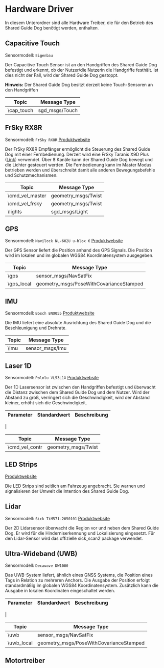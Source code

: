 # Hardware Driver

In diesem Unterordner sind alle Hardware Treiber, die für den Betrieb des Shared Guide Dog benötigt werden, enthalten.

## Capacitive Touch

Sensormodell: `Eigenbau`

Der Capacitive Touch Sensor ist an den Handgriffen des Shared Guide Dog befestigt und erkennt, ob der Nutzer/die Nutzerin die Handgriffe festhält. Ist dies nicht der Fall, wird der Shared Guide Dog gestoppt.

**Hinweis:** Der Shared Guide Dog besitzt derzeit keine Touch-Sensoren an den Handgriffen

| Topic | Message Type |
| ----- | ------------ |
| \cap_touch | sgd_msgs/Touch |

## FrSky RX8R

Sensormodell: `FrSky RX8R`
[Produktwebsite](https://www.frsky-rc.com/product/rx8r/)

Der FrSky RX8R Empfänger ermöglicht die Steuerung des Shared Guide Dog mit einer Fernbedienung. Derzeit wird eine FrSky Taranis X9D Plus ([Link](https://www.frsky-rc.com/product/taranis-x9d-plus-2019/)) verwendet. Über 8 Kanäle kann der Shared Guide Dog bewegt und die Lichter gesteuert werden. Die Fernbedienung kann im Master Modus betrieben werden und überschreibt damit alle anderen Bewegungsbefehle und Schutzmechanismen.

| Topic | Message Type |
| ----- | ------------ |
| \cmd_vel_master | geometry_msgs/Twist |
| \cmd_vel_frsky  | geometry_msgs/Twist |
| \lights | sgd_msgs/Light |

## GPS

Sensormodell: `Navilock NL-602U u-blox 6`
[Produktwebsite](https://www.navilock.de/produkte/S_61840/merkmale.html)

Der GPS Sensor liefert die Position anhand des GPS Signals. Die Position wird im lokalen und im globalen WGS84 Koordinatensystem ausgegeben.

| Topic | Message Type |
| ----- | ------------ |
| \gps  | sensor_msgs/NavSatFix |
| \gps_local | geometry_msgs/PoseWithCovarianceStamped |

## IMU

Sensormodell: `Bosch BNO055`
[Produktwebsite](https://www.bosch-sensortec.com/products/smart-sensors/bno055/)

Die IMU liefert eine absolute Ausrichtung des Shared Guide Dog und die Beschleunigung und Drehrate.

| Topic | Message Type |
| ----- | ------------ |
| \imu  | sensor_msgs/Imu |

## Laser 1D

Sensormodell: `Pololu VL53L1X`
[Produktwebsite](https://www.pololu.com/product/3415)

Der 1D Lasersensor ist zwischen den Handgriffen befestigt und überwacht die Distanz zwischen dem Shared Guide Dog und dem Nutzer. Wird der Abstand zu groß, verringert sich die Geschwindigkeit, wird der Abstand kleiner, erhöht sich die Geschwindigkeit.

| Parameter | Standardwert | Beschreibung |
| --------- | ------------ | ------------ |
| 

| Topic | Message Type |
| ----- | ------------ |
| \cmd_vel_contr  | geometry_msgs/Twist |

## LED Strips

[Produktwebsite](https://www.adafruit.com/product/3811)

Die LED Strips sind seitlich am Fahrzeug angebracht. Sie warnen und signalisieren der Umwelt die Intention des Shared Guide Dog.

## Lidar

Sensormodell: `Sick TiM571-2050101`
[Produktwebsite](https://www.sick.com/de/de/mess-und-detektionsloesungen/2d-lidar-sensoren/tim5xx/tim571-2050101/p/p412444)

Der 2D Lidarsensor überwacht die Region vor und neben dem Shared Guide Dog. Er wird für die Hinderniserkennung und Lokalisierung eingesetzt. Für den Lidar-Sensor wird das offizielle sick_scan2 package verwendet.

## Ultra-Wideband (UWB)

Sensormodell: `Decawave DW1000`

Das UWB-System liefert, ähnlich eines GNSS Systems, die Position eines Tags in Relation zu mehreren Anchors. Die Ausgabe der Position erfolgt standardmäßig im globalen WGS84 Koordinatensystem. Zusätzlich kann die Ausgabe in lokalen Koordinaten eingeschaltet werden.

| Parameter | Standardwert | Beschreibung |
| --------- | ------------ | ------------ |
| 

| Topic | Message Type |
| ----- | ------------ |
| \uwb  | sensor_msgs/NavSatFix |
| \uwb_local | geometry_msgs/PoseWithCovarianceStamped |

## Motortreiber


